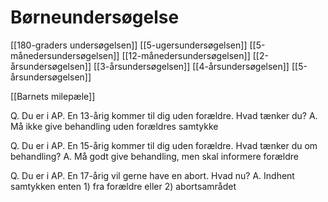 # Børneundersøgelse
[[180-graders undersøgelsen]]
[[5-ugersundersøgelsen]]
[[5-månedersundersøgelsen]]
[[12-månedersundersøgelsen]]
[[2-årsundersøgelsen]]
[[3-årsundersøgelsen]]
[[4-årsundersøgelsen]]
[[5-årsundersøgelsen]]

[[Barnets milepæle]]

Q. Du er i AP. En 13-årig kommer til dig uden forældre. Hvad tænker du?
A. Må ikke give behandling uden forældres samtykke

Q. Du er i AP. En 15-årig kommer til dig uden forældre. Hvad tænker du om behandling? 
A. Må godt give behandling, men skal informere forældre

Q. Du er i AP. En 17-årig vil gerne have en abort. Hvad nu?
A. Indhent samtykken enten 1) fra forældre eller 2) abortsamrådet

<!-- #anki/tag/med/gp #anki/deck/Medicine #anki/tag/med/Pediatrics -->

<!-- {BearID:0B29E34D-B469-4D01-8038-E3BAD4570D09-76574-0000977377158B88} -->
